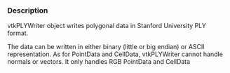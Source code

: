 ### Description

vtkPLYWriter object writes polygonal data in Stanford University PLY format. 

The data can be written in either binary (little or big endian) or ASCII representation.  As for PointData and CellData, vtkPLYWriter cannot handle normals or vectors. It only handles RGB PointData and CellData
